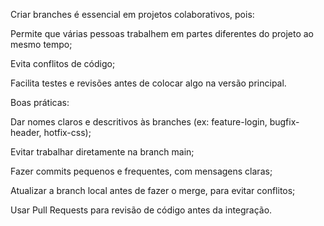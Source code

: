 Criar branches é essencial em projetos colaborativos, pois:

Permite que várias pessoas trabalhem em partes diferentes do projeto ao mesmo tempo;

Evita conflitos de código;

Facilita testes e revisões antes de colocar algo na versão principal.

Boas práticas:

Dar nomes claros e descritivos às branches (ex: feature-login, bugfix-header, hotfix-css);

Evitar trabalhar diretamente na branch main;

Fazer commits pequenos e frequentes, com mensagens claras;

Atualizar a branch local antes de fazer o merge, para evitar conflitos;

Usar Pull Requests para revisão de código antes da integração.